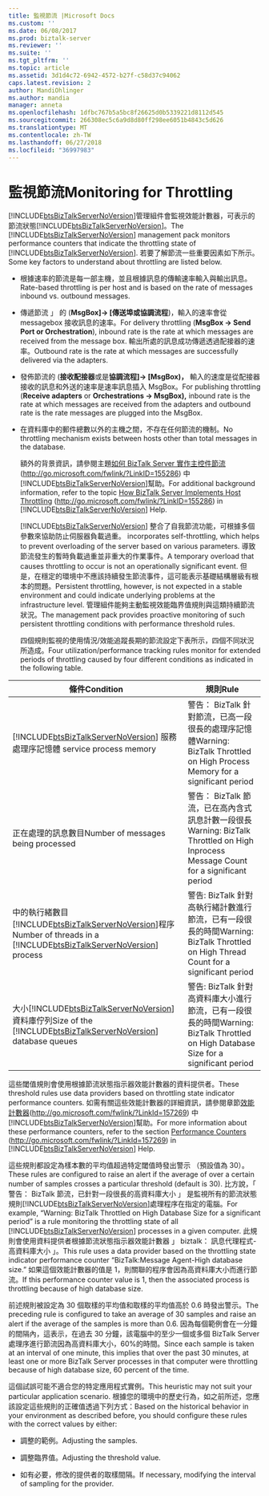 ```yaml
---
title: 監視節流 |Microsoft Docs
ms.custom: ''
ms.date: 06/08/2017
ms.prod: biztalk-server
ms.reviewer: ''
ms.suite: ''
ms.tgt_pltfrm: ''
ms.topic: article
ms.assetid: 3d1d4c72-6942-4572-b27f-c58d37c94062
caps.latest.revision: 2
author: MandiOhlinger
ms.author: mandia
manager: anneta
ms.openlocfilehash: 1dfbc767b5a5bc8f26625d0b5339221d8112d545
ms.sourcegitcommit: 266308ec5c6a9d8d80ff298ee6051b4843c5d626
ms.translationtype: MT
ms.contentlocale: zh-TW
ms.lasthandoff: 06/27/2018
ms.locfileid: "36997983"
---
```

# <a name="monitoring-for-throttling"></a><span data-ttu-id="2c469-102">監視節流</span><span class="sxs-lookup"><span data-stu-id="2c469-102">Monitoring for Throttling</span></span>
<span data-ttu-id="2c469-103">[!INCLUDE[btsBizTalkServerNoVersion](../includes/btsbiztalkservernoversion-md.md)]管理組件會監視效能計數器，可表示的節流狀態[!INCLUDE[btsBizTalkServerNoVersion](../includes/btsbiztalkservernoversion-md.md)]。</span><span class="sxs-lookup"><span data-stu-id="2c469-103">The [!INCLUDE[btsBizTalkServerNoVersion](../includes/btsbiztalkservernoversion-md.md)] management pack monitors performance counters that indicate the throttling state of [!INCLUDE[btsBizTalkServerNoVersion](../includes/btsbiztalkservernoversion-md.md)].</span></span> <span data-ttu-id="2c469-104">若要了解節流一些重要因素如下所示。</span><span class="sxs-lookup"><span data-stu-id="2c469-104">Some key factors to understand about throttling are listed below.</span></span>  
  
- <span data-ttu-id="2c469-105">根據速率的節流是每一部主機，並且根據訊息的傳輸速率輸入與輸出訊息。</span><span class="sxs-lookup"><span data-stu-id="2c469-105">Rate-based throttling is per host and is based on the rate of messages inbound vs. outbound messages.</span></span>  
  
- <span data-ttu-id="2c469-106">傳遞節流 」 的 (**MsgBox]-> [傳送埠或協調流程**)，輸入的速率會從 messagebox 接收訊息的速率。</span><span class="sxs-lookup"><span data-stu-id="2c469-106">For delivery throttling (**MsgBox -> Send Port or Orchestration**), inbound rate is the rate at which messages are received from the message box.</span></span> <span data-ttu-id="2c469-107">輸出所處的訊息成功傳遞透過配接器的速率。</span><span class="sxs-lookup"><span data-stu-id="2c469-107">Outbound rate is the rate at which messages are successfully delivered via the adapters.</span></span>  
  
- <span data-ttu-id="2c469-108">發佈節流的 (**接收配接器**或是**協調流程]-> [MsgBox)，** 輸入的速度是從配接器接收的訊息和外送的速率是速率訊息插入 MsgBox。</span><span class="sxs-lookup"><span data-stu-id="2c469-108">For publishing throttling (**Receive adapters** or **Orchestrations -> MsgBox),** inbound rate is the rate at which messages are received from the adapters and outbound rate is the rate messages are plugged into the MsgBox.</span></span>  
  
- <span data-ttu-id="2c469-109">在資料庫中的郵件總數以外的主機之間，不存在任何節流的機制。</span><span class="sxs-lookup"><span data-stu-id="2c469-109">No throttling mechanism exists between hosts other than total messages in the database.</span></span>  
  
  <span data-ttu-id="2c469-110">額外的背景資訊，請參閱主題[如何 BizTalk Server 實作主控件節流](http://go.microsoft.com/fwlink/?LinkID=155286)(<http://go.microsoft.com/fwlink/?LinkID=155286>) 中[!INCLUDE[btsBizTalkServerNoVersion](../includes/btsbiztalkservernoversion-md.md)]幫助。</span><span class="sxs-lookup"><span data-stu-id="2c469-110">For additional background information, refer to the topic [How BizTalk Server Implements Host Throttling](http://go.microsoft.com/fwlink/?LinkID=155286) (<http://go.microsoft.com/fwlink/?LinkID=155286>) in [!INCLUDE[btsBizTalkServerNoVersion](../includes/btsbiztalkservernoversion-md.md)] Help.</span></span>  
  
  [!INCLUDE[btsBizTalkServerNoVersion](../includes/btsbiztalkservernoversion-md.md)]<span data-ttu-id="2c469-111"> 整合了自我節流功能，可根據多個參數來協助防止伺服器負載過重。</span><span class="sxs-lookup"><span data-stu-id="2c469-111"> incorporates self-throttling, which helps to prevent overloading of the server based on various parameters.</span></span> <span data-ttu-id="2c469-112">導致節流發生的暫時負載過重並非重大的作業事件。</span><span class="sxs-lookup"><span data-stu-id="2c469-112">A temporary overload that causes throttling to occur is not an operationally significant event.</span></span> <span data-ttu-id="2c469-113">但是，在穩定的環境中不應該持續發生節流事件，這可能表示基礎結構層級有根本的問題。</span><span class="sxs-lookup"><span data-stu-id="2c469-113">Persistent throttling, however, is not expected in a stable environment and could indicate underlying problems at the infrastructure level.</span></span> <span data-ttu-id="2c469-114">管理組件能夠主動監視效能臨界值規則與這類持續節流狀況。</span><span class="sxs-lookup"><span data-stu-id="2c469-114">The management pack provides proactive monitoring of such persistent throttling conditions with performance threshold rules.</span></span>  
  
  <span data-ttu-id="2c469-115">四個規則監視的使用情況/效能追蹤長期的節流設定下表所示，四個不同狀況所造成。</span><span class="sxs-lookup"><span data-stu-id="2c469-115">Four utilization/performance tracking rules monitor for extended periods of throttling caused by four different conditions as indicated in the following table.</span></span>  
  
|                                                     <span data-ttu-id="2c469-116">條件</span><span class="sxs-lookup"><span data-stu-id="2c469-116">Condition</span></span>                                                     |                                        <span data-ttu-id="2c469-117">規則</span><span class="sxs-lookup"><span data-stu-id="2c469-117">Rule</span></span>                                         |
|-------------------------------------------------------------------------------------------------------------------|-------------------------------------------------------------------------------------|
|     [!INCLUDE[btsBizTalkServerNoVersion](../includes/btsbiztalkservernoversion-md.md)]<span data-ttu-id="2c469-118"> 服務處理序記憶體</span><span class="sxs-lookup"><span data-stu-id="2c469-118"> service process memory</span></span>     |     <span data-ttu-id="2c469-119">警告： BizTalk 針對節流，已高一段很長的處理序記憶體</span><span class="sxs-lookup"><span data-stu-id="2c469-119">Warning: BizTalk Throttled on High Process Memory for a significant period</span></span>      |
|                                        <span data-ttu-id="2c469-120">正在處理的訊息數目</span><span class="sxs-lookup"><span data-stu-id="2c469-120">Number of messages being processed</span></span>                                         | <span data-ttu-id="2c469-121">警告： BizTalk 節流，已在高內含式訊息計數一段很長</span><span class="sxs-lookup"><span data-stu-id="2c469-121">Warning: BizTalk Throttled on High Inprocess Message Count for a significant period</span></span> |
| <span data-ttu-id="2c469-122">中的執行緒數目[!INCLUDE[btsBizTalkServerNoVersion](../includes/btsbiztalkservernoversion-md.md)]程序</span><span class="sxs-lookup"><span data-stu-id="2c469-122">Number of threads in a [!INCLUDE[btsBizTalkServerNoVersion](../includes/btsbiztalkservernoversion-md.md)] process</span></span> |      <span data-ttu-id="2c469-123">警告: BizTalk 針對高執行緒計數進行節流，已有一段很長的時間</span><span class="sxs-lookup"><span data-stu-id="2c469-123">Warning: BizTalk Throttled on High Thread Count for a significant period</span></span>       |
|  <span data-ttu-id="2c469-124">大小[!INCLUDE[btsBizTalkServerNoVersion](../includes/btsbiztalkservernoversion-md.md)]資料庫佇列</span><span class="sxs-lookup"><span data-stu-id="2c469-124">Size of the [!INCLUDE[btsBizTalkServerNoVersion](../includes/btsbiztalkservernoversion-md.md)] database queues</span></span>   |      <span data-ttu-id="2c469-125">警告: BizTalk 針對高資料庫大小進行節流，已有一段很長的時間</span><span class="sxs-lookup"><span data-stu-id="2c469-125">Warning: BizTalk Throttled on High Database Size for a significant period</span></span>      |
  
 <span data-ttu-id="2c469-126">這些閾值規則會使用根據節流狀態指示器效能計數器的資料提供者。</span><span class="sxs-lookup"><span data-stu-id="2c469-126">These threshold rules use data providers based on throttling state indicator performance counters.</span></span> <span data-ttu-id="2c469-127">如需有關這些效能計數器的詳細資訊，請參閱章節[效能計數器](http://go.microsoft.com/fwlink/?LinkId=157269)(<http://go.microsoft.com/fwlink/?LinkId=157269>) 中[!INCLUDE[btsBizTalkServerNoVersion](../includes/btsbiztalkservernoversion-md.md)]幫助。</span><span class="sxs-lookup"><span data-stu-id="2c469-127">For more information about these performance counters, refer to the section [Performance Counters](http://go.microsoft.com/fwlink/?LinkId=157269) (<http://go.microsoft.com/fwlink/?LinkId=157269>) in [!INCLUDE[btsBizTalkServerNoVersion](../includes/btsbiztalkservernoversion-md.md)] Help.</span></span>  
  
 <span data-ttu-id="2c469-128">這些規則都設定為樣本數的平均值超過特定閾值時發出警示 （預設值為 30）。</span><span class="sxs-lookup"><span data-stu-id="2c469-128">These rules are configured to raise an alert if the average of over a certain number of samples crosses a particular threshold (default is 30).</span></span> <span data-ttu-id="2c469-129">比方說，「 警告： BizTalk 節流，已針對一段很長的高資料庫大小 」 是監視所有的節流狀態規則[!INCLUDE[btsBizTalkServerNoVersion](../includes/btsbiztalkservernoversion-md.md)]處理程序在指定的電腦。</span><span class="sxs-lookup"><span data-stu-id="2c469-129">For example, “Warning: BizTalk Throttled on High Database Size for a significant period” is a rule monitoring the throttling state of all [!INCLUDE[btsBizTalkServerNoVersion](../includes/btsbiztalkservernoversion-md.md)] processes in a given computer.</span></span> <span data-ttu-id="2c469-130">此規則會使用資料提供者根據節流狀態指示器效能計數器 」 biztalk： 訊息代理程式-高資料庫大小 」。</span><span class="sxs-lookup"><span data-stu-id="2c469-130">This rule uses a data provider based on the throttling state indicator performance counter “BizTalk:Message Agent-High database size.”</span></span> <span data-ttu-id="2c469-131">如果這個效能計數器的值是 1，則關聯的程序會因為高資料庫大小而進行節流。</span><span class="sxs-lookup"><span data-stu-id="2c469-131">If this performance counter value is 1, then the associated process is throttling because of high database size.</span></span>  
  
 <span data-ttu-id="2c469-132">前述規則被設定為 30 個取樣的平均值和取樣的平均值高於 0.6 時發出警示。</span><span class="sxs-lookup"><span data-stu-id="2c469-132">The preceding rule is configured to take an average of 30 samples and raise an alert if the average of the samples is more than 0.6.</span></span> <span data-ttu-id="2c469-133">因為每個範例會在一分鐘的間隔內，這表示，在過去 30 分鐘，該電腦中的至少一個或多個 BizTalk Server 處理序進行節流因為高資料庫大小，60%的時間。</span><span class="sxs-lookup"><span data-stu-id="2c469-133">Since each sample is taken at an interval of one minute, this implies that over the past 30 minutes, at least one or more BizTalk Server processes in that computer were throttling because of high database size, 60 percent of the time.</span></span>  
  
 <span data-ttu-id="2c469-134">這個試誤可能不適合您的特定應用程式實例。</span><span class="sxs-lookup"><span data-stu-id="2c469-134">This heuristic may not suit your particular application scenario.</span></span> <span data-ttu-id="2c469-135">根據您的環境中的歷史行為，如之前所述，您應該設定這些規則的正確值透過下列方式：</span><span class="sxs-lookup"><span data-stu-id="2c469-135">Based on the historical behavior in your environment as described before, you should configure these rules with the correct values by either:</span></span>  
  
-   <span data-ttu-id="2c469-136">調整的範例。</span><span class="sxs-lookup"><span data-stu-id="2c469-136">Adjusting the samples.</span></span>  
  
-   <span data-ttu-id="2c469-137">調整臨界值。</span><span class="sxs-lookup"><span data-stu-id="2c469-137">Adjusting the threshold value.</span></span>  
  
-   <span data-ttu-id="2c469-138">如有必要，修改的提供者的取樣間隔。</span><span class="sxs-lookup"><span data-stu-id="2c469-138">If necessary, modifying the interval of sampling for the provider.</span></span>